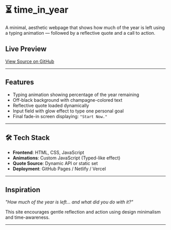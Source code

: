 # ⏳ time_in_year

A minimal, aesthetic webpage that shows how much of the year is left using a typing animation — followed by a reflective quote and a call to action.

##  Live Preview

[ View Source on GitHub](https://github.com/atharvavdeo/year_progress/tree/main)

---

##  Features

- Typing animation showing percentage of the year remaining
- Off-black background with champagne-colored text
- Reflective quote loaded dynamically
- Input field with glow effect to type one personal goal
- Final fade-in screen displaying: `"Start Now."`

---

## 🛠 Tech Stack

- **Frontend**: HTML, CSS, JavaScript
- **Animations**: Custom JavaScript (Typed-like effect)
- **Quote Source**: Dynamic API or static set
- **Deployment**: GitHub Pages / Netlify / Vercel

---

##  Inspiration

_"How much of the year is left... and what did you do with it?"_

This site encourages gentle reflection and action using design minimalism and time-awareness.

---
